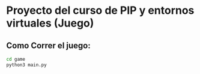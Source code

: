 # Proyecto del curso de PIP y entornos virtuales (Juego)

## Como Correr el juego:
``` bash
cd game
python3 main.py
```

